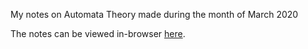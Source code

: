 My notes on Automata Theory made during the month of March 2020

The notes can be viewed in-browser [here](https://amitrajaraman.github.io/notes/automata-theory/Automata_Theory.pdf).
